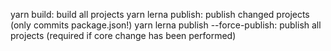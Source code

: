 yarn build: build all projects
yarn lerna publish: publish changed projects (only commits package.json!)
yarn lerna publish --force-publish: publish all projects (required if core change has been performed)